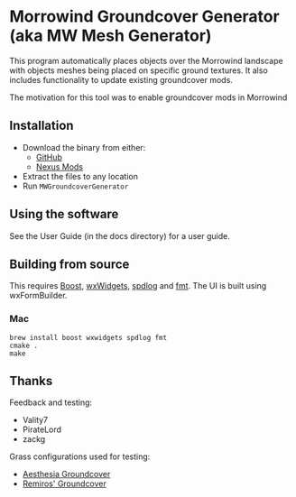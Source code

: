 
# Morrowind Groundcover Generator  (aka MW Mesh Generator)


This program automatically places objects over the Morrowind landscape
with objects meshes being placed on specific ground textures. It also includes
functionality to update existing groundcover mods.

The motivation for this tool was to enable groundcover mods in Morrowind

## Installation

- Download the binary from either:
  - [GitHub](https://github.com/Yacoby/mw-groundcover-generator/releases/latest)
  - [Nexus Mods](https://www.nexusmods.com/morrowind/mods/23065)
- Extract the files to any location
- Run `MWGroundcoverGenerator`

## Using the software

See the User Guide (in the docs directory) for a user guide.

## Building from source

This requires [Boost](https://www.boost.org/), [wxWidgets](https://www.wxwidgets.org/), [spdlog](https://github.com/gabime/spdlog) and [fmt](https://github.com/fmtlib/fmt). The UI is built using wxFormBuilder.

### Mac

```shell
brew install boost wxwidgets spdlog fmt
cmake .
make
```

## Thanks
Feedback and testing:
- Vality7
- PirateLord
- zackg

Grass configurations used for testing:
- [Aesthesia Groundcover](https://www.nexusmods.com/morrowind/mods/46377)
- [Remiros' Groundcover](https://nexusmods.com/morrowind/mods/46733)
